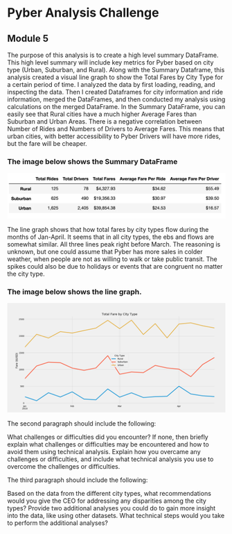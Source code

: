 # Pyber Analysis Challenge 
## Module 5

The purpose of this analysis is to create a high level summary DataFrame. This high level summary will include key metrics for Pyber based on city type (Urban, Suburban, and Rural). Along with the Summary Dataframe, this analysis created a visual line graph to show the Total Fares by City Type for a certain period of time. I analyzed the data by first loading, reading, and inspecting the data. Then I created Dataframes for city information and ride information, merged the DataFrames, and then conducted my analysis using calculations on the merged DataFrame.
In the Summary DataFrame, you can easily see that Rural cities have a much higher Average Fares than Suburban and Urban Areas. There is a negative correlation between Number of Rides and Numbers of Drivers to Average Fares. This means that urban cities, with better accessibility to Pyber Drivers will have more rides, but the fare will be cheaper. 

### The image below shows the Summary DataFrame

<img src ="https://github.com/hkyopreston/Pyber_Analysis/blob/master/Summary%20DataFrame.png?raw=true"></img>

The line graph shows that how total fares by city types flow during the months of Jan-April. It seems that in all city types, the ebs and flows are somewhat similar. All three lines peak right before March. The reasoning is unknown, but one could assume that Pyber has more sales in colder weather, when people are not as willing to walk or take public transit. The spikes could also be due to holidays or events that are congruent no matter the city type. 

### The image below shows the line graph. 

<img src ="https://github.com/hkyopreston/Pyber_Analysis/blob/master/Total_Fare_by_City_Type.png?raw=true"></img>


The second paragraph should include the following:

What challenges or difficulties did you encounter? If none, then briefly explain what challenges or difficulties may be encountered and how to avoid them using technical analysis.
Explain how you overcame any challenges or difficulties, and include what technical analysis you use to overcome the challenges or difficulties.

The third paragraph should include the following:

Based on the data from the different city types, what recommendations would you give the CEO for addressing any disparities among the city types?
Provide two additional analyses you could do to gain more insight into the data, like using other datasets.
What technical steps would you take to perform the additional analyses?
